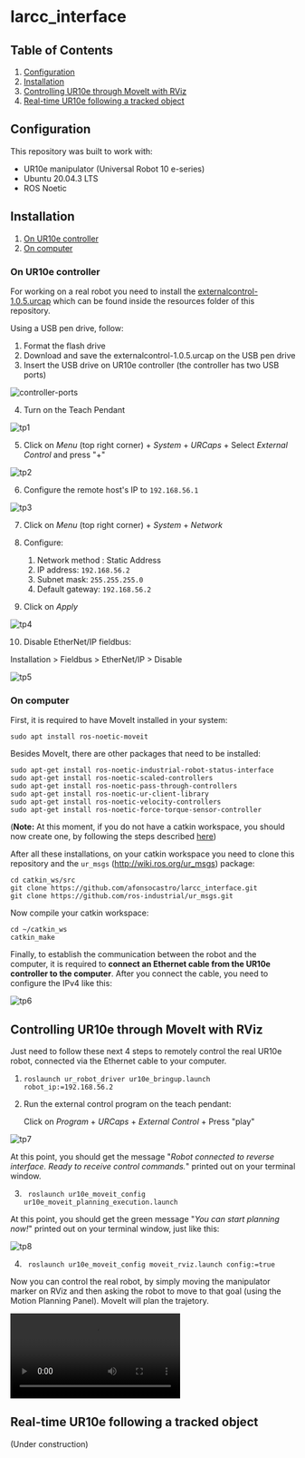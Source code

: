# larcc_interface


## Table of Contents

1. [Configuration](#configuration)
2. [Installation](#installation)
3. [Controlling UR10e through MoveIt with RViz](#controlling-ur10e-through-moveit-with-rviz)
4. [Real-time UR10e following a tracked object](#real-time-ur10e-following-a-tracked-object)


## Configuration
This repository was built to work with:
* UR10e manipulator (Universal Robot 10 e-series)
* Ubuntu 20.04.3 LTS
* ROS Noetic 

## Installation
1. [On UR10e controller](#on-ur10e-controller)
2. [On computer](#on-computer)

### On UR10e controller
For working on a real robot you need to install the [externalcontrol-1.0.5.urcap](https://github.com/afonsocastro/larcc_interface/blob/master/resources/externalcontrol-1.0.5.urcap) which can be found inside the resources folder of this repository.

Using a USB pen drive, follow:
1. Format the flash drive
2. Download and save the externalcontrol-1.0.5.urcap on the USB pen drive
3. Insert the USB drive on UR10e controller (the controller has two USB ports)

![controller-ports](docs/controller_ports.png)

4. Turn on the Teach Pendant
 
![tp1](docs/es_01_welcome.png)

5. Click on *Menu* (top right corner) + *System* + *URCaps* + Select *External Control* and press "+"

![tp2](docs/es_05_urcaps_installed.png)

6. Configure the remote host's IP to ```192.168.56.1```

![tp3](docs/es_07_installation_excontrol.png)

7. Click on *Menu* (top right corner) + *System* + *Network*
8. Configure:
   1. Network method : Static Address
   2. IP address: ```192.168.56.2```
   3. Subnet mask: ```255.255.255.0```
   4. Default gateway: ```192.168.56.2```

9. Click on *Apply*

![tp4](docs/tp1.jpg)

10. Disable EtherNet/IP fieldbus:

Installation > Fieldbus > EtherNet/IP > Disable

![tp5](docs/tp_ethernet_fieldbus.png)

### On computer
First, it is required to have MoveIt installed in your system:

```
sudo apt install ros-noetic-moveit
```

Besides MoveIt, there are other packages that need to be installed:

```
sudo apt-get install ros-noetic-industrial-robot-status-interface
sudo apt-get install ros-noetic-scaled-controllers
sudo apt-get install ros-noetic-pass-through-controllers
sudo apt-get install ros-noetic-ur-client-library
sudo apt-get install ros-noetic-velocity-controllers
sudo apt-get install ros-noetic-force-torque-sensor-controller
```
(**Note:** At this moment, if you do not have a catkin workspace, you should now create one, by following the steps described [here](http://wiki.ros.org/catkin/Tutorials/create_a_workspace))

After all these installations, on your catkin workspace you need to clone this repository and the ```ur_msgs``` (http://wiki.ros.org/ur_msgs) package:

```
cd catkin_ws/src
git clone https://github.com/afonsocastro/larcc_interface.git
git clone https://github.com/ros-industrial/ur_msgs.git
```

Now compile your catkin workspace:
```
cd ~/catkin_ws
catkin_make
```


Finally, to establish the communication between the robot and the computer, it is required to **connect an Ethernet cable from the UR10e controller to the computer**.
After you connect the cable, you need to configure the IPv4 like this:

![tp6](docs/ip.jpeg)

## Controlling UR10e through MoveIt with RViz
Just need to follow these next 4 steps to remotely control the real UR10e robot, connected via the Ethernet cable to your computer.

1. ```roslaunch ur_robot_driver ur10e_bringup.launch robot_ip:=192.168.56.2 ```
2. Run the external control program on the teach pendant:

   Click on *Program* + *URCaps* + *External Control* + Press "play"

![tp7](docs/tp2.jpg)

At this point, you should get the message "_Robot connected to reverse interface. Ready to receive control commands._" printed out on your terminal window.

3. ``` roslaunch ur10e_moveit_config ur10e_moveit_planning_execution.launch```

At this point, you should get the green message "_You can start planning now!_" printed out on your terminal window, just like this:

![tp8](docs/you_can_start_planning.png)

4. ``` roslaunch ur10e_moveit_config moveit_rviz.launch config:=true```


Now you can control the real robot, by simply moving the manipulator marker on RViz and then asking the robot to move to that goal (using the Motion Planning Panel).
MoveIt will plan the trajetory.

![tp9](docs/UR10e_moving_moveit.mp4)


## Real-time UR10e following a tracked object

[//]: # (todo: create this section)
(Under construction)










